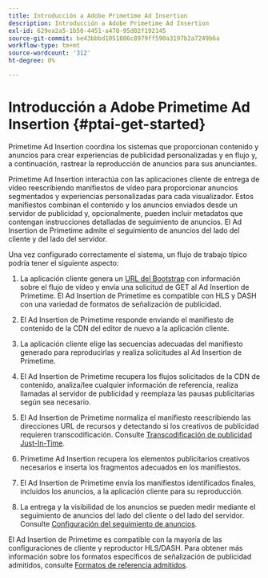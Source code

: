 ```yaml
---
title: Introducción a Adobe Primetime Ad Insertion
description: Introducción a Adobe Primetime Ad Insertion
exl-id: 629ea2a5-1b50-4451-a478-95d02f192145
source-git-commit: be43bbbd1051886c8979ff590a3197b2a7249b6a
workflow-type: tm+mt
source-wordcount: '312'
ht-degree: 0%

---
```


# Introducción a Adobe Primetime Ad Insertion {#ptai-get-started}

Primetime Ad Insertion coordina los sistemas que proporcionan contenido y anuncios para crear experiencias de publicidad personalizadas y en flujo y, a continuación, rastrear la reproducción de anuncios para sus anunciantes.

Primetime Ad Insertion interactúa con las aplicaciones cliente de entrega de vídeo reescribiendo manifiestos de vídeo para proporcionar anuncios segmentados y experiencias personalizadas para cada visualizador. Estos manifiestos combinan el contenido y los anuncios enviados desde un servidor de publicidad y, opcionalmente, pueden incluir metadatos que contengan instrucciones detalladas de seguimiento de anuncios. El Ad Insertion de Primetime admite el seguimiento de anuncios del lado del cliente y del lado del servidor.

Una vez configurado correctamente el sistema, un flujo de trabajo típico podría tener el siguiente aspecto:

1. La aplicación cliente genera un [URL del Bootstrap](/help/primetime-ad-insertion/technical-reference/bootstrap-api.md) con información sobre el flujo de vídeo y envía una solicitud de GET al Ad Insertion de Primetime.  El Ad Insertion de Primetime es compatible con HLS y DASH con una variedad de formatos de señalización de publicidad.

1. El Ad Insertion de Primetime responde enviando el manifiesto de contenido de la CDN del editor de nuevo a la aplicación cliente.

1. La aplicación cliente elige las secuencias adecuadas del manifiesto generado para reproducirlas y realiza solicitudes al Ad Insertion de Primetime.

1. El Ad Insertion de Primetime recupera los flujos solicitados de la CDN de contenido, analiza/lee cualquier información de referencia, realiza llamadas al servidor de publicidad y reemplaza las pausas publicitarias según sea necesario.

1. El Ad Insertion de Primetime normaliza el manifiesto reescribiendo las direcciones URL de recursos y detectando si los creativos de publicidad requieren transcodificación. Consulte [Transcodificación de publicidad Just-In-Time](/help/primetime-ad-insertion/just-in-time-transcoding/jit-transcoding-overview.md).

1. Primetime Ad Insertion recupera los elementos publicitarios creativos necesarios e inserta los fragmentos adecuados en los manifiestos.

1. El Ad Insertion de Primetime envía los manifiestos identificados finales, incluidos los anuncios, a la aplicación cliente para su reproducción.

1. La entrega y la visibilidad de los anuncios se pueden medir mediante el seguimiento de anuncios del lado del cliente o del lado del servidor. Consulte [Configuración del seguimiento de anuncios](/help/primetime-ad-insertion/getting-started/set-up-ad-tracking.md).

El Ad Insertion de Primetime es compatible con la mayoría de las configuraciones de cliente y reproductor HLS/DASH. Para obtener más información sobre los formatos específicos de señalización de publicidad admitidos, consulte [Formatos de referencia admitidos](/help/primetime-ad-insertion/getting-started/ad-insertion-live-linear-stream.md).
